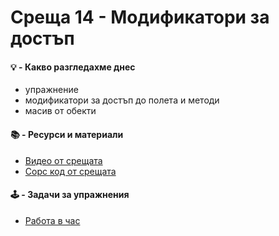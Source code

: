 # Среща 14 - Модификатори за достъп
 #### 💡 - Какво разгледахме днес
- упражнение
- модификатори за достъп до полета и методи
- масив от обекти
 #### 📚 - Ресурси и материали
- [Видео от срещата](https://www.youtube.com/watch?v=yy2mHA2AJmU&list=PLyZOguednhL7C1GkRRIMZ7P5d6UQ0cT8D&index=14)
- [Сорс код от срещата](./source/)

 #### 🕹️ - Задачи за упражнения
- [Работа в час](./cw/README.md)